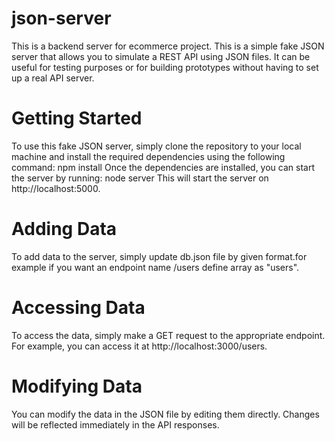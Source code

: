 # json-server
This is a backend server for ecommerce project.
This is a simple fake JSON server that allows you to simulate a REST API using JSON files.
It can be useful for testing purposes or for building prototypes without having to set up a real API server.

# Getting Started
To use this fake JSON server, simply clone the repository to your local machine and install the required dependencies using the following command: npm install
Once the dependencies are installed, you can start the server by running: node server
This will start the server on http://localhost:5000.

# Adding Data
To add data to the server, simply update db.json file by given format.for example if you want an endpoint name /users define array as "users".

# Accessing Data
To access the data, simply make a GET request to the appropriate endpoint.
For example, you can access it at http://localhost:3000/users.

# Modifying Data
You can modify the data in the JSON file by editing them directly.
Changes will be reflected immediately in the API responses.
